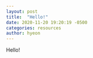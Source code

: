 ```yaml
---
layout: post
title:  "Hello!"
date: 2020-11-20 19:20:19 -0500
categories: resources
author: hyeon
---
```


Hello!
